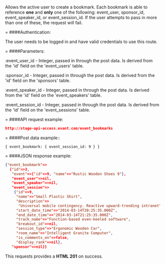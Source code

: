<!-- --- title: POST /event_bookmarks -->

Allows the active user to create a bookmark. Each bookmark is able to reference **one** and **only** one of the following: event_user, sponsor_id, event_speaker_id, or event_session_id. If the user attempts to pass in more than one of these, the request will fail.

=
####Authentication:

The user needs to be logged in and have valid credentials to use this route.

=
####Parameters:

:event_user_id - Integer, passed in through the post data. Is derived from the 'id' field on the 'event_users' table.

:sponsor_id - Integer, passed in through the post data. Is derived from the 'id' field on the 'sponsors' table.

:event_speaker_id - Integer, passed in through the post data. Is derived from the 'id' field on the 'event_speakers' table.

:event_session_id - Integer, passed in through the post data. Is derived from the 'id' field on the 'event_sessions' table.

=
####API request example:
```json
http://stage-api-access.evant.com/event_bookmarks
```

=
####Post data example::
```
{ event_bookmark: { event_session_id: 9 } }
```

=
####JSON response example:

```json
{"event_bookmark"=>
  {"id"=>3,
   "event"=>{"id"=>9, "name"=>"Rustic Wooden Shoes 9"},
   "event_user"=>nil,
   "event_speaker"=>nil,
   "event_session"=>
    {"id"=>9,
     "name"=>"Small Plastic Shirt",
     "description"=>
      "Universal mobile contingency. Reactive upward-trending intranet",
     "start_date_time"=>"2014-03-14T20:25:35.000Z",
     "end_date_time"=>"2014-03-14T21:25:35.000Z",
     "track_name"=>"Function-based even-keeled software",
     "breakout_id"=>nil,
     "session_type"=>"Ergonomic Wooden Car",
     "room_name"=>"Intelligent Granite Computer",
     "is_comments_on"=>false,
     "display_rank"=>nil},
   "sponsor"=>nil}}
```

This requests provides a <strong>HTML 201</strong> on success.